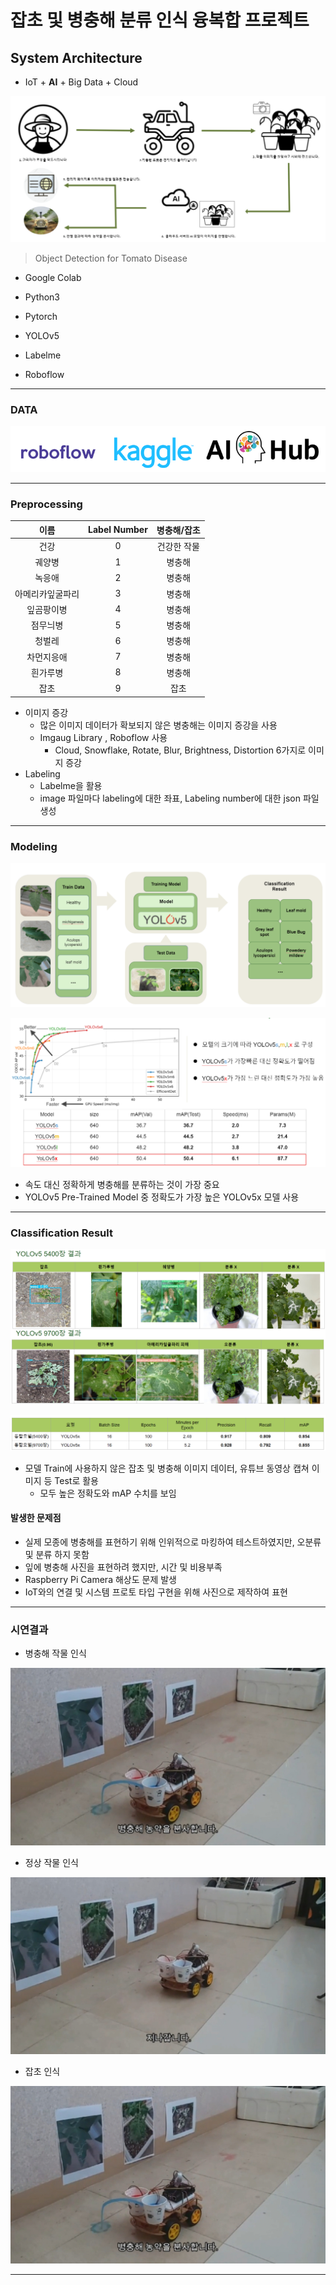 # 잡초 및 병충해 분류 인식 융복합 프로젝트

## System Architecture

* IoT + **AI** + Big Data +  Cloud

![arch1](https://github.com/soowoong0329/YOLOv5-Object-detection/blob/master/img/arch1.PNG?raw=true)

> Object Detection for Tomato Disease

* Google Colab

* Python3
* Pytorch
* YOLOv5
* Labelme
* Roboflow

---

### DATA

![캡처](https://github.com/soowoong0329/YOLOv5-Object-detection/blob/master/img/캡처.PNG?raw=true)

---

### Preprocessing

|       이름       | Label Number | 병충해/잡초 |
| :--------------: | :----------: | :---------: |
|       건강       |      0       | 건강한 작물 |
|      궤양병      |      1       |   병충해    |
|      녹응애      |      2       |   병충해    |
| 아메리카잎굴파리 |      3       |   병충해    |
|    잎곰팡이병    |      4       |   병충해    |
|     점무늬병     |      5       |   병충해    |
|      청벌레      |      6       |   병충해    |
|    차먼지응애    |      7       |   병충해    |
|     흰가루병     |      8       |   병충해    |
|       잡초       |      9       |    잡초     |

* 이미지 증강
  * 많은 이미지 데이터가 확보되지 않은 병충해는 이미지 증강을 사용
  * Imgaug Library , Roboflow 사용
    * Cloud, Snowflake, Rotate, Blur, Brightness, Distortion 6가지로 이미지 증강
* Labeling
  * Labelme을 활용
  * image 파일마다 labeling에 대한 좌표, Labeling number에 대한 json 파일 생성

---

### Modeling

![modeling1](https://github.com/soowoong0329/YOLOv5-Object-detection/blob/master/img/modeling1.PNG?raw=true)

![modeling2](https://github.com/soowoong0329/YOLOv5-Object-detection/blob/master/img/modeling2.PNG?raw=true)

* 속도 대신 정확하게 병충해를 분류하는 것이 가장 중요
* YOLOv5 Pre-Trained Model 중 정확도가 가장 높은 YOLOv5x 모델 사용

---

### Classification Result

![modeling3](https://github.com/soowoong0329/YOLOv5-Object-detection/blob/master/img/modeling3.png?raw=true)

![modeling4](https://github.com/soowoong0329/YOLOv5-Object-detection/blob/master/img/modeling4.PNG?raw=true)

* 모델 Train에 사용하지 않은 잡초 및 병충해 이미지 데이터, 유튜브 동영상 캡쳐 이미지 등 Test로 활용
  * 모두 높은 정확도와 mAP 수치를 보임

#### 발생한 문제점

* 실제 모종에 병충해를 표현하기 위해 인위적으로 마킹하여 테스트하였지만, 오분류 및 분류 하지 못함
* 잎에 병충해 사진을 표현하려 했지만, 시간 및 비용부족
* Raspberry Pi Camera 해상도 문제 발생
* IoT와의 연결 및 시스템 프로토 타입 구현을 위해 사진으로 제작하여 표현

---

### 시연결과

* 병충해 작물 인식

![result1](https://github.com/soowoong0329/YOLOv5-Object-detection/blob/master/img/result1.PNG?raw=true)

* 정상 작물 인식

![result2](https://github.com/soowoong0329/YOLOv5-Object-detection/blob/master/img/result2.PNG?raw=true)

* 잡초 인식

![result3](https://github.com/soowoong0329/YOLOv5-Object-detection/blob/master/img/result3.PNG?raw=true)

---


